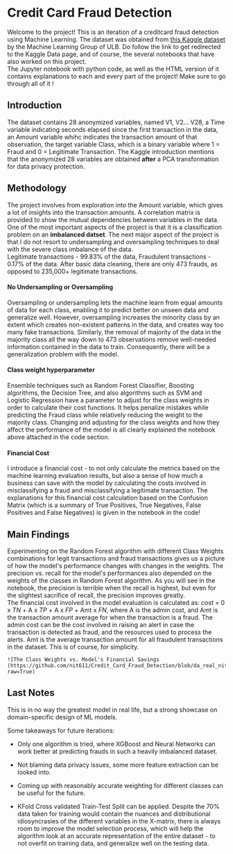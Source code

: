 # Credit Card Fraud Detection

Welcome to the project! This is an iteration of a creditcard fraud detection using Machine Learning. The dataset was obtained from <a  href='https://www.kaggle.com/datasets/mlg-ulb/creditcardfraud'> this Kaggle dataset </a> by the Machine Learning Group of ULB. Do follow the link to get redirected to the Kaggle Data page, and of course, the several notebooks that have also worked on this project. <br>
The Jupyter notebook with python code, as well as the HTML version of it contains explanations to each and every part of the project! Make sure to go through all of it ! 

## Introduction

The dataset contains 28 anonymized variables, named V1, V2... V28, a Time variable indicating seconds elapsed since the first transaction in the data, an Amount variable whihc indicates the transaction amount of that observation, the target variable Class, which is a binary variable where 1 = Fraud and 0 = Legitimate Transaction.
The Kaggle introduction mentions that the anonymized 28 variables are obtained **after** a PCA transformation for data privacy protection. <br>


## Methodology

The project involves from exploration into the Amount variable, which gives a lot of insights into the transaction amounts. A correlation matrix is provided to show the mutual dependencies between variables in the data.<br>
One of the most important aspects of the project is that it is a classification problem on an **imbalanced datset**. The next major aspect of the project is that I do not resort to undersampling and oversampling techniques to deal with the severe class imbalance of the data.<br>
Legitimate transactions - 99.83% of the data,
Fraudulent transactions - 0.17% of the data.
After basic data cleaning, there are only 473 frauds, as opposed to 235,000+ legitimate transactions. 

#### No Undersampling or Oversampling

Oversampling or undersampling lets the machine learn from equal amounts of data for each class, enabling it to predict better on unseen data and generalize well. However, oversampling increases the minority class by an extent which creates non-existent patterns in the data, and creates way too many fake transactions. Similarly, the removal of majority of the data in the majority class all the way down to 473 observations remove well-needed information contained in the data to train. Consequently, there will be a generalization problem with the model. 

#### Class weight hyperparameter

Ensemble techniques such as Random Forest Classifier, Boosting algorithms, the Decision Tree, and also algorithms such as SVM and Logistic Regression have a parameter to adjust for the class weights in order to calculate their cost functions. It helps penalize mistakes while predicting the Fraud class while relatively reducing the weight to the majority class.
Changing and adjusting for the class weights and how they affect the performance of the model is all clearly explained the notebook above attached in the code section.
#### Financial Cost
I introduce a financial cost  - to not only calculate the metrics based on the machine learning evaluation results, but also a sense of how much a business can save with the model by calculating the costs involved in misclassifying a fraud and misclassifying a legitimate transaction. The explanations for this financial cost calculation based on the Confusion Matrix (which is a summary of True Positives, True Negatives, False Positives and False Negatives) is given in the notebook in the code!

## Main Findings
Experimenting on the Random Forest algorithm with different Class Weights combinations for legit transactions and fraud transactions gives us a picture of how the model's performance changes with changes in the weights.
The precision vs. recall for the model's performances also depended on the weights of the classes in Random Forest algorithm.
As you will see in the notebook, the precision is terrible when the recall is highest, but even for the slightest sacrifice of recall, the precision improves greatly. <br>
The financial cost involved in the model evaluation is calculated as: 
_cost_ = 0 x _TN_ + A x _TP_ + A x _FP_ + Amt x _FN_,
where A is the admin cost, and Amt is the transaction amount average for when the transaction is a fraud. The admin cost can be the cost involved in raising an alert in case the transaction is detected as fraud, and the resources used to process the alerts. Amt is the average transaction amount for all fraudulent transactions in the dataset. This is of course, for simplicity. 
```
![The Class Weights vs. Model's Financial Savings (https://github.com/nit611/Credit_Card_Fraud_Detection/blob/da_real_nit/output/weights_vs_cost.png?raw=True)
```

##  Last Notes<br>

This is in no way the greatest model in real life, but a strong showcase on domain-specific design of ML models. <br>

Some takeaways for future iterations:<br>

* Only one algorithm is tried, where XGBoost and Neural Networks can work better at predicting frauds in such a heavily imbalanced dataset.

* Not blaming data privacy issues, some more feature extraction can be looked into.

* Coming up with reasonably accurate weighting for different classes can be useful for the future.

* KFold Cross validated Train-Test Split can be applied. Despite the 70% data taken for training would contain the nuances and distributional idiosyncrasies of the different variables in the X-matrix, there is always room to improve the model selection process, which will help the algorithm look at an accurate representation of the entire dataset - to not overfit on training data, and generalize well on the testing data.<br>
